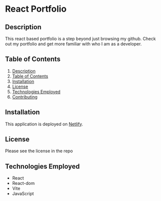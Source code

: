 # React Portfolio

## Description
This react based portfolio is a step beyond just browsing my github. Check out my portfolio and get more familiar with who I am as a developer. 

## Table of Contents
1. [Description](#description)
2. [Table of Contents](#table-of-contents)
3. [Installation](#installation)
4. [License](#license)
5. [Technologies Employed](#technologies-employed)
6. [Contributing](#contributing)


## Installation 
This application is deployed on [Netlify](https://venerable-khapse-8133f6.netlify.app/).

## License
Please see the license in the repo

## Technologies Employed 
* React
* React-dom
* Vite
* JavaScript
